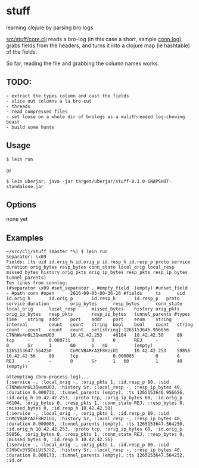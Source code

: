 # stuff

learning clojure by parsing bro logs

[src/stuff/core.clj](src/stuff/core.clj) reads a bro-log (in this case a short, sample [conn.log](conn.log)), grabs fields from the headers, and turns it into a clojure map (ie hashtable) of the fields.

So far, reading the file and grabbing the column names works.

## TODO:

    - extract the types column and cast the fields
    - slice out columns a la bro-cut
    - threads
    - read compressed files
    - set loose on a whole dir of brologs as a mulithreaded log-chewing beast
    - build some hunts

## Usage

    $ lein run

or 

    $ lein uberjar; java -jar target/uberjar/stuff-0.1.0-SNAPSHOT-standalone.jar

## Options

none yet

## Examples

```
~/src/clj/stuff (master *%) $ lein run
Separator: \x09
Fields: [ts uid id.orig_h id.orig_p id.resp_h id.resp_p proto service duration orig_bytes resp_bytes conn_state local_orig local_resp missed_bytes history orig_pkts orig_ip_bytes resp_pkts resp_ip_bytes tunnel_parents]
Ten lines from connlog:
(#separator \x09 #set_separator	, #empty_field 	(empty) #unset_field   	- #path	conn #open     	2016-09-05-00-36-26 #fields    	ts     	uid    	id.orig_h      	id.orig_p      	id.resp_h      	id.resp_p	proto   	service	duration       	orig_bytes     	resp_bytes     	conn_state     	local_orig     	local_resp     	missed_bytes   	history	orig_pkts      	orig_ip_bytes  	resp_pkts      	resp_ip_bytes  	tunnel_parents #types     	time   	string 	addr   	port   	addr   	port   	enum   	string 	interval       	count  	count  	string 	bool   	bool   	count  	string 	count  	count  	count  	count  	set[string] 1265153646.956656     	CTNhWv4n6L3QwumUO3     	10.42.42.253   	46104  	10.42.42.50    	80     	tcp    	-      	0.000731       	0      	0      	REJ    	-      	-      	0      	Sr     	1      	60     	1	40      	(empty) 1265153647.564250      	CnMCVB4RrA2F8HziU1     	10.42.42.253   	59856  	10.42.42.56    	80     	tcp    	-      	0.000085       	0      	0      	REJ    	-      	-      	0      	Sr     	1	60      	1      	40     	(empty))

attempting (bro-process-log)...
{:service -, :local_orig -, :orig_pkts 1, :id.resp_p 80, :uid CTNhWv4n6L3QwumUO3, :history Sr, :local_resp -, :resp_ip_bytes 40, :duration 0.000731, :tunnel_parents (empty), :ts 1265153646.956656, :id.orig_h 10.42.42.253, :proto tcp, :orig_ip_bytes 60, :id.orig_p 46104, :orig_bytes 0, :resp_pkts 1, :conn_state REJ, :resp_bytes 0, :missed_bytes 0, :id.resp_h 10.42.42.50}
{:service -, :local_orig -, :orig_pkts 1, :id.resp_p 80, :uid CnMCVB4RrA2F8HziU1, :history Sr, :local_resp -, :resp_ip_bytes 40, :duration 0.000085, :tunnel_parents (empty), :ts 1265153647.564250, :id.orig_h 10.42.42.253, :proto tcp, :orig_ip_bytes 60, :id.orig_p 59856, :orig_bytes 0, :resp_pkts 1, :conn_state REJ, :resp_bytes 0, :missed_bytes 0, :id.resp_h 10.42.42.56}
{:service -, :local_orig -, :orig_pkts 1, :id.resp_p 80, :uid CJHbCx3YSCeLUt5Jl2, :history Sr, :local_resp -, :resp_ip_bytes 40, :duration 0.000173, :tunnel_parents (empty), :ts 1265153647.564252, :id.or
```

